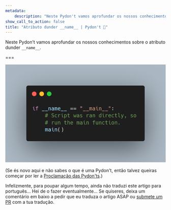 ```yaml
---
metadata:
    description: "Neste Pydon't vamos aprofundar os nossos conhecimentos sobre o atributo dunder __name__."
show_call_to_action: false
title: "Atributo dunder __name__ | Pydon't 🐍"
---
```


Neste Pydon't vamos aprofundar os nossos conhecimentos sobre o atributo dunder `__name__`.

===

![Código Python que usa o atributo __name__.](thumbnail.png)

(Se és novo aqui e não sabes o que é uma Pydon't, então talvez queiras começar por
ler a [Proclamação das Pydon'ts][manifesto].)

Infelizmente, para poupar algum tempo, ainda não traduzi este artigo para português...
Hei de o fazer eventualmente...
Se quiseres, deixa um comentário em baixo a pedir que eu traduza o artigo ASAP ou [submete um PR][pr] com a tua tradução.


[pr]: https://github.com/mathspp/mathspp/blob/master/pages/02.blog/04.pydonts/the-power-of-reduce/item.pt.md
[subscribe]: https://mathspp.com/subscribe
[manifesto]: /blog/pydonts/pydont-manifesto

